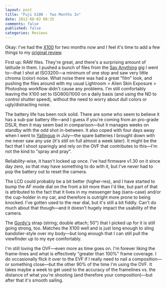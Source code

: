 ```yaml
---
layout: post
title: "Fuji X100 - Two Months In"
date: 2012-08-02 08:35
comments: false
published: false
categories: Reviews
---
```


Okay: I've had the [X100](http://www.amazon.com/gp/product/B0043RS864/ref=as_li_ss_tl?ie=UTF8&tag=eatsleeprepea-20) for two months now and I feel it's time to add a few things to my [original review](http://www.eatsleeprepeat.net/2012/fuji-x100-review/).

First up: RAW files. They're great, and there's a surprising amount of latitude in them. I pushed a bunch of files from the [Say Anything](http://www.eatsleeprepeat.net/2012/say-anything/) gig I went to—that I shot at ISO3200—a minimum of one stop and saw very little chroma (color) noise. What noise there was had a great "film" look, and pushing the files around with my usual Lightroom > Alien Skin Exposure > Photoshop workflow didn't cause any problems. I'm still comfortably leaving the X100 set to ISO800/1000 on a daily basis (and using the ND to control shutter speed), without the need to worry about dull colors or ugly/distracting noise.

The battery life has been rock solid. There are some who seem to believe it has a sub-par battery life—and I guess if you're coming from an pro-grade DSLR, then it may seem bad in comparison—but it manages weeks on standby with the odd shot in-between. It also coped with four days away when I went to [Yallingup](http://www.eatsleeprepeat.net/2012/yallingup/) in July—the spare batteries I brought down with me never saw any use (it's still on full almost a week later). It might be the fact that I shoot sparingly and rely on the OVF that contributes to this—I'm not the kind to "spray and pray". 

Reliability-wise, it hasn't locked up once. I've had firmware v1.30 on it since day zero, so that may have something to do with it, but I've never had to pop the battery out to reset the camera.

The LCD could probably be a bit better (higher-res), and I have started to bump the AF mode dial on the front a bit more than I'd like, but part of that is attributed to the fact that it lives in my messenger bag (sans-case) and/or the cup-holder in my car, and therefore is outright more prone to being knocked. I've gotten used to the rear dial, but it's still a bit fiddly. Can't do much about that though—and it doesn't hugely impact the usability of the camera.

The [Gordy's](http://www.gordyscamerastraps.com/neck-string-double/index.htm) strap (string; double attach; 50") that I picked up for it is still going strong, too. Matches the X100 well and is just long enough to sling bandolier-style over my body—but long enough that I can still pull the viewfinder up to my eye comfortably.

I'm still loving the OVF—even more as time goes on. I'm forever liking the frame-lines and what is effectively "greater than 100%" frame coverage. I do occasionally flick it over to the EVF if I really need to nail a composition—or something close—but the other 90% of the time I'm using the OVF. It takes maybe a week to get used to the accuracy of the framelines vs. the distance of what you're shooting (and therefore your composition)—but after that it's smooth sailing.


